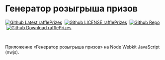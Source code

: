 # Генератор розыгрыша призов

<p><a href="https://github.com/ProjectSoft-STUDIONIONS/rafflePrizes/releases/latest" target="_blank"><img src="https://img.shields.io/github/v/release/ProjectSoft-STUDIONIONS/rafflePrizes?style=for-the-badge&color=%230098FF" alt="Github Latest rafflePrizes"></a> &nbsp;<a href="https://github.com/ProjectSoft-STUDIONIONS/rafflePrizes/blob/master/LICENSE" target="_blank"><img src="https://img.shields.io/github/license/ProjectSoft-STUDIONIONS/rafflePrizes?style=for-the-badge&color=%230098FF" alt="Github LICENSE rafflePrizes"></a> &nbsp;<a href="https://github.com/ProjectSoft-STUDIONIONS/rafflePrizes/" target="_blank"><img src="https://img.shields.io/github/repo-size/ProjectSoft-STUDIONIONS/rafflePrizes?style=for-the-badge&color=%230098FF" alt="Github Repo"></a> &nbsp;<a href="https://github.com/ProjectSoft-STUDIONIONS/rafflePrizes/releases/latest/download/RafflePrizesSetup.exe" target="_blank"><img src="https://img.shields.io/github/downloads/ProjectSoft-STUDIONIONS/rafflePrizes/total?style=for-the-badge&color=%230098FF" alt="Github Download rafflePrizes"></a></p>
<p>&nbsp;</p>

Приложение «Генератор розыгрыша призов» на Node Webkit JavaScript (nwjs).

